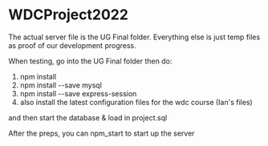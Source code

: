 # WDCProject2022

The actual server file is the UG Final folder.
Everything else is just temp files as proof of our development progress.

When testing, go into the UG Final folder
then do:
1. npm install
2. npm install --save mysql
3. npm install --save express-session
4. also install the latest configuration files for the wdc course (Ian's files)

and then start the database & load in project.sql

After the preps, you can npm_start to start up the server
